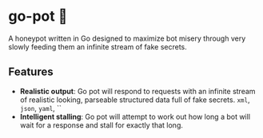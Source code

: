 # go-pot 🍯
A honeypot written in Go designed to maximize bot misery through very slowly feeding them an infinite stream of fake secrets.

## Features
- **Realistic output**: Go pot will respond to requests with an infinite stream of realistic looking, parseable structured data full of fake secrets. `xml`, `json`, `yaml`, ``
- **Intelligent stalling**: Go pot will attempt to work out how long a bot will wait for a response and stall for exactly that long.
